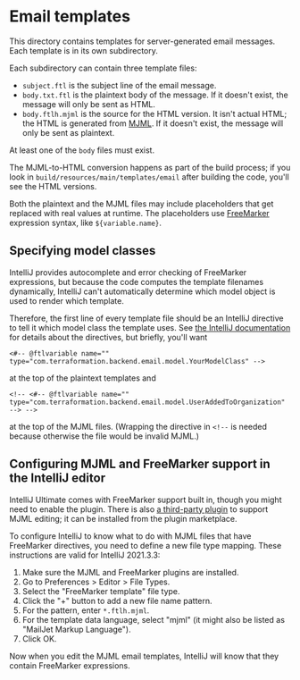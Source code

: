# Email templates

This directory contains templates for server-generated email messages. Each template is in its own subdirectory.

Each subdirectory can contain three template files:

- `subject.ftl` is the subject line of the email message.
- `body.txt.ftl` is the plaintext body of the message. If it doesn't exist, the message will only be sent as HTML.
- `body.ftlh.mjml` is the source for the HTML version. It isn't actual HTML; the HTML is generated from [MJML](https://mjml.io/). If it doesn't exist, the message will only be sent as plaintext.

At least one of the `body` files must exist.

The MJML-to-HTML conversion happens as part of the build process; if you look in `build/resources/main/templates/email` after building the code, you'll see the HTML versions.

Both the plaintext and the MJML files may include placeholders that get replaced with real values at runtime. The placeholders use [FreeMarker](https://freemarker.apache.org/) expression syntax, like `${variable.name}`.

## Specifying model classes

IntelliJ provides autocomplete and error checking of FreeMarker expressions, but because the code computes the template filenames dynamically, IntelliJ can't automatically determine which model object is used to render which template.

Therefore, the first line of every template file should be an IntelliJ directive to tell it which model class the template uses. See [the IntelliJ documentation](https://www.jetbrains.com/help/idea/template-data-languages.html#special-comments) for details about the directives, but briefly, you'll want

```
<#-- @ftlvariable name="" type="com.terraformation.backend.email.model.YourModelClass" -->
```

at the top of the plaintext templates and

```
<!-- <#-- @ftlvariable name="" type="com.terraformation.backend.email.model.UserAddedToOrganization" --> -->
```

at the top of the MJML files. (Wrapping the directive in `<!--` is needed because otherwise the file would be invalid MJML.)

## Configuring MJML and FreeMarker support in the IntelliJ editor

IntelliJ Ultimate comes with FreeMarker support built in, though you might need to enable the plugin. There is also [a third-party plugin](https://plugins.jetbrains.com/plugin/16418-mjml-support) to support MJML editing; it can be installed from the plugin marketplace.

To configure IntelliJ to know what to do with MJML files that have FreeMarker directives, you need to define a new file type mapping. These instructions are valid for IntelliJ 2021.3.3:

1. Make sure the MJML and FreeMarker plugins are installed.
2. Go to Preferences > Editor > File Types.
3. Select the "FreeMarker template" file type.
4. Click the "+" button to add a new file name pattern.
5. For the pattern, enter `*.ftlh.mjml`.
6. For the template data language, select "mjml" (it might also be listed as "MailJet Markup Language").
7. Click OK.

Now when you edit the MJML email templates, IntelliJ will know that they contain FreeMarker expressions.
